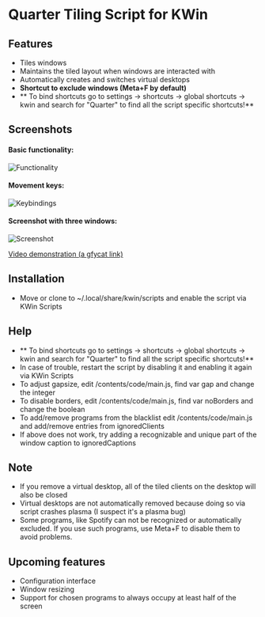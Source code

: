 # Quarter Tiling Script for KWin

## Features
- Tiles windows
- Maintains the tiled layout when windows are interacted with
- Automatically creates and switches virtual desktops
- **Shortcut to exclude windows (Meta+F by default)**
- ** To bind shortcuts go to settings -> shortcuts -> global shortcuts -> kwin and search for "Quarter" to find all the script specific shortcuts!**


## Screenshots

#### Basic functionality: 
![Functionality](http://i.imgur.com/3Cg4dN5.gif)

#### Movement keys:
![Keybindings](http://imgur.com/W3HzO5A.gif)

#### Screenshot with three windows:
![Screenshot](https://u.teknik.io/IZz6t.png)

[Video demonstration (a gfycat link)](https://gfycat.com/TintedRepentantKawala)


## Installation
- Move or clone to ~/.local/share/kwin/scripts and enable the script via KWin Scripts

## Help
- ** To bind shortcuts go to settings -> shortcuts -> global shortcuts -> kwin and search for "Quarter" to find all the script specific shortcuts!**
- In case of trouble, restart the script by disabling it and enabling it again via KWin Scripts
- To adjust gapsize, edit /contents/code/main.js, find var gap and change the integer
- To disable borders, edit /contents/code/main.js, find var noBorders and change the boolean
- To add/remove programs from the blacklist edit /contents/code/main.js and add/remove entries from ignoredClients
- If above does not work, try adding a recognizable and unique part of the window caption to ignoredCaptions

## Note
- If you remove a virtual desktop, all of the tiled clients on the desktop will also be closed
- Virtual desktops are not automatically removed because doing so via script crashes plasma (I suspect it's a plasma bug)
- Some programs, like Spotify can not be recognized or automatically excluded. If you use such programs, use Meta+F to disable them to avoid problems.

## Upcoming features
- Configuration interface
- Window resizing
- Support for chosen programs to always occupy at least half of the screen
